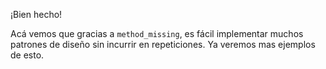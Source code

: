 ¡Bien hecho!

Acá vemos que gracias a `method_missing`, es fácil implementar muchos patrones de diseño sin incurrir en repeticiones. Ya veremos mas ejemplos de esto.